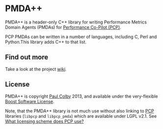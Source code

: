 # PMDA++

PMDA++ is a header-only C++ library for writing Performance Metrics Domain Agents (PMDAs) for [Performance Co-Pilot (PCP)](http://oss.sgi.com/projects/pcp/).

PCP PMDAs can be written in a number of languages, including C, Perl and Python.This library adds C++ to that list.

## Find out more
Take a look at the project [wiki](https://github.com/pcolby/pcp-pmda-cpp/wiki).

## License

PMDA++ is copyright [Paul Colby](https://github.com/pcolby) 2013, and available under the very-flexible [Boost Software License](http://www.boost.org/users/license.html).

Note, that the PMDA++ library is not much use without also linking to [PCP](http://oss.sgi.com/projects/pcp/) libraries (`libpcp` and `libpcp_pmda`) which are available under LGPL v2.1. See [What licensing scheme does PCP use?](http://oss.sgi.com/projects/pcp/faq.html#Q1b)
